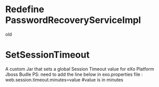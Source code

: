 # Redefine PasswordRecoveryServiceImpl





old
# SetSessionTimeout
A custom Jar that sets a global Session Timeout value for eXo Platform Jboss Budle 
PS: need to add the line below in exo.properties file :
web.session.timeout.minutes=value 
#value is in minutes
